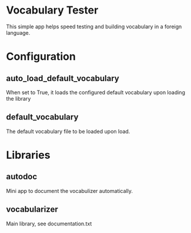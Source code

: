# Vocabulary Tester

This simple app helps speed testing and building vocabulary in a foreign language. 

# Configuration

## auto_load_default_vocabulary
When set to True, it loads the configured default vocabulary upon loading the library

## default_vocabulary
The default vocabulary file to be loaded upon load.

# Libraries

## autodoc

Mini app to document the vocabulizer automatically. 

## vocabularizer
Main library, see documentation.txt

